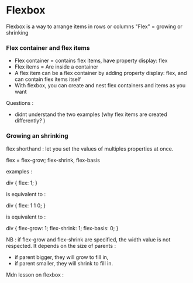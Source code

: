 # Flexbox
Flexbox is a way to arrange items in rows or columns 
"Flex" = growing or shrinking

### Flex container and flex items
- Flex container = contains flex items, have property display: flex
- Flex items = Are inside a container
- A flex item can be a flex container by adding property display: flex, and can contain flex items itself
- With flexbox, you can create and nest flex containers and items as you want

Questions : 
- didnt understand the two examples (why flex items are created differently? )


### Growing an shrinking
flex shorthand : let you set the values of multiples properties at once. 

flex = flex-grow; flex-shrink, flex-basis

examples : 

div {
    flex: 1;
}

is equivalent to : 

div {
    flex: 1 1 0;
}

is equivalent to : 

div {
    flex-grow: 1;
    flex-shrink: 1;
    flex-basis: 0;
}

NB : if flex-grow and flex-shrink are specified, the width value is not respected. 
It depends on the size of parents : 
- if parent bigger, they will grow to fill in,
- if parent smaller, they will shrink to fill in. 


Mdn lesson on flexbox : 
